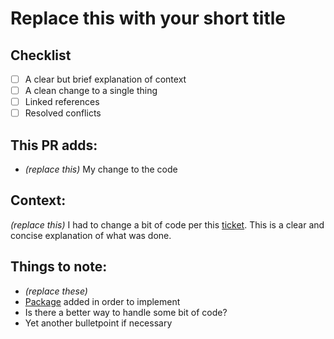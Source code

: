 # Replace this with your short title
## Checklist
- [ ] A clear but brief explanation of context
- [ ] A clean change to a single thing
- [ ] Linked references
- [ ] Resolved conflicts
## This PR adds:
- _(replace this)_ My change to the code
## Context:
 _(replace this)_ I had to change a bit of code per this [ticket](http://example.com). This is a clear and concise explanation of what was done.
## Things to note:
- _(replace these)_
- [Package](http://example.com) added in order to implement
- Is there a better way to handle some bit of code?
- Yet another bulletpoint if necessary
